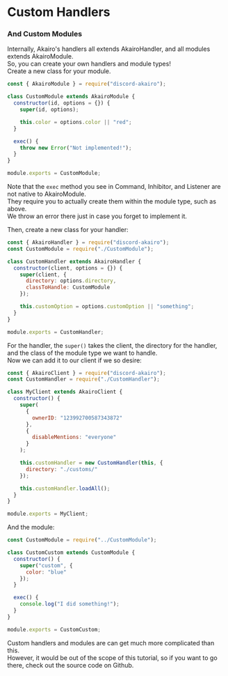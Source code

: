 # Custom Handlers

### And Custom Modules

Internally, Akairo's handlers all extends AkairoHandler, and all modules extends AkairoModule.  
So, you can create your own handlers and module types!  
Create a new class for your module.

```js
const { AkairoModule } = require("discord-akairo");

class CustomModule extends AkairoModule {
  constructor(id, options = {}) {
    super(id, options);

    this.color = options.color || "red";
  }

  exec() {
    throw new Error("Not implemented!");
  }
}

module.exports = CustomModule;
```

Note that the `exec` method you see in Command, Inhibitor, and Listener are not native to AkairoModule.  
They require you to actually create them within the module type, such as above.  
We throw an error there just in case you forget to implement it.

Then, create a new class for your handler:

```js
const { AkairoHandler } = require("discord-akairo");
const CustomModule = require("./CustomModule");

class CustomHandler extends AkairoHandler {
  constructor(client, options = {}) {
    super(client, {
      directory: options.directory,
      classToHandle: CustomModule
    });

    this.customOption = options.customOption || "something";
  }
}

module.exports = CustomHandler;
```

For the handler, the `super()` takes the client, the directory for the handler, and the class of the module type we want to handle.  
Now we can add it to our client if we so desire:

```js
const { AkairoClient } = require("discord-akairo");
const CustomHandler = require("./CustomHandler");

class MyClient extends AkairoClient {
  constructor() {
    super(
      {
        ownerID: "123992700587343872"
      },
      {
        disableMentions: "everyone"
      }
    );

    this.customHandler = new CustomHandler(this, {
      directory: "./customs/"
    });

    this.customHandler.loadAll();
  }
}

module.exports = MyClient;
```

And the module:

```js
const CustomModule = require("../CustomModule");

class CustomCustom extends CustomModule {
  constructor() {
    super("custom", {
      color: "blue"
    });
  }

  exec() {
    console.log("I did something!");
  }
}

module.exports = CustomCustom;
```

Custom handlers and modules are can get much more complicated than this.  
However, it would be out of the scope of this tutorial, so if you want to go there, check out the source code on Github.
